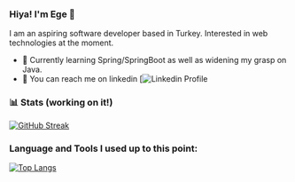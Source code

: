 ### Hiya! I'm Ege 🚀
I am an aspiring software developer based in Turkey. Interested in web technologies at the moment.
* 🌱 Currently learning Spring/SpringBoot as well as widening my grasp on Java.
* 🤙 You can reach me on linkedin
[![Linkedin Profile](https://www.linkedin.com/in/ege-%C5%9Fanel-42a9621b2)

### 📊 Stats (working on it!)
[![GitHub Streak](http://github-readme-streak-stats.herokuapp.com?user=sanelg7&theme=gotham&date_format=M%20j%5B%2C%20Y%5D&mode=weekly)](https://git.io/streak-stats)

### Language and Tools I used up to this point:

[![Top Langs](https://github-readme-stats-sigma-five.vercel.app/api/top-langs/?username=sanelg7&layout=default&theme=gotham)](https://github.com/anuraghazra/github-readme-stats)


<!--
**sanelg7/sanelg7** is a ✨ _special_ ✨ repository because its `README.md` (this file) appears on your GitHub profile.

Here are some ideas to get you started:

- 🔭 I’m currently working on ...

- 👯 I’m looking to collaborate on ...
- 🤔 I’m looking for help with ...
- 💬 Ask me about ...
- 📫 How to reach me: ...
- 😄 Pronouns: ...
-->

